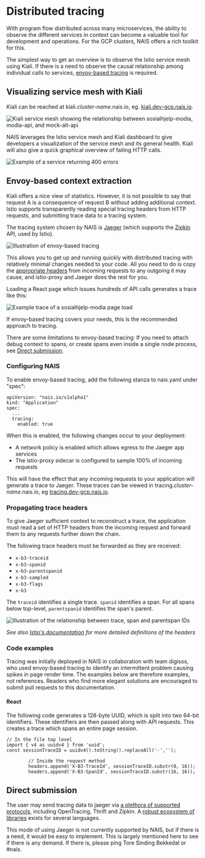 # Distributed tracing

With program flow distributed across many microservices, the ability to observe the different services in context can become a valuable tool for development and operations. 
For the GCP clusters, NAIS offers a rich toolkit for this.

The simplest way to get an overview is to observe the Istio service mesh using Kiali. If there is a need to observe the causal relationship among individual calls to services, [envoy-based tracing](#envoy-based-context-extraction) is required.

## Visualizing service mesh with Kiali

Kiali can be reached at kiali.*cluster-name*.nais.io, eg. [kiali.dev-gcp.nais.io](https://kiali.dev-gcp.nais.io).

![Kiali service mesh showing the relationship between sosialhjelp-modia, modia-api, and mock-alt-api](kiali-sample.gif)

NAIS leverages the Istio service mesh and Kiali dashboard to give developers a visualization of the service mesh and its general health. Kiali will also give a quick graphical overview of failing HTTP calls.

![Example of a service returning 400 errors](kiali-400-sample.gif)

## Envoy-based context extraction

Kiali offers a nice view of statistics. However, it is not possible to say that request A is a consequence of request B without adding additional context.
Istio supports transparently reading special tracing headers from HTTP requests, and submitting trace data to a tracing system.

The tracing system chosen by NAIS is [Jaeger](https://www.jaegertracing.io/)
(which supports the [Zipkin](https://zipkin.io/) API, used by Istio).

![Illustration of envoy-based tracing](envoy-tracing.png)

This allows you to get up and running quickly with distributed tracing with relatively minimal changes needed to your code. All you need to do is copy the [appropriate headers](#propagating-trace-headers) from incoming requests to any outgoing it may cause, and istio-proxy and Jaeger does the rest for you.

Loading a React page which issues hundreds of API calls generates a trace like this:

![Example trace of a sosialhjelp-modia page load](example-trace.png)

If envoy-based tracing covers your needs, this is the recommended approach to tracing. 

There are some limitations to envoy-based tracing: If you need to attach debug context to spans, or create spans even inside a single node process, see [Direct submission](#direct-submission).

### Configuring NAIS

To enable envoy-based tracing, add the following stanza to nais.yaml under "spec":

```
apiVersion: "nais.io/v1alpha1"
kind: "Application"
spec:
  ...
  tracing:
    enabled: true
```

When this is enabled, the following changes occur to your deployment:
* A network policy is enabled which allows egress to the Jaeger app services
* The istio-proxy sidecar is configured to sample 100% of incoming requests

This will have the effect that any incoming requests to your application will generate a trace to Jaeger. These traces can be viewed in tracing.*cluster-name*.nais.io, eg [tracing.dev-gcp.nais.io](https://tracing.dev-gcp.nais.io/).

### Propagating trace headers

To give Jaeger sufficient context to reconstruct a trace, the application must read a set of HTTP headers from the incoming request and forward them to any requests further down the chain.

The following trace headers must be forwarded as they are received:

* `x-b3-traceid`
* `x-b3-spanid`
* `x-b3-parentspanid`
* `x-b3-sampled`
* `x-b3-flags`
* `x-b3`

The `traceid` identifies a single trace. `spanid` identifies a span. For all spans below top-level, `parentspanid` identifies the span's parent.

![Illustration of the relationship between trace, span and parentspan IDs](trace-span-ids.png)

*See also [Istio's documentation](https://istio.io/latest/faq/distributed-tracing/#how-to-support-tracing) for more detailed definitions of the headers*

<!-- TODO: Check source code to find which headers are actually dealt with by istio-proxy -->

<!-- TODO: Figure out semantics of the sampled/flags headers --> 

### Code examples

Tracing was initially deployed in NAIS in collaboration with team digisos, who used envoy-based tracing to identify an intermittent problem causing spikes in page render time. 
The examples below are therefore examples, not references.
Readers who find more elegant solutions are encouraged to submit pull requests to this documentation.

#### React

The following code generates a 128-byte UUID, which is split into two 64-bit identifiers. These identifiers are then passed along with API requests. This creates a trace which spans an entire page session.

<!-- TODO: Clarify jaeger's requirements for identifier; documentation is unclear/contradictory -->

```
// In the file top level
import { v4 as uuidv4 } from 'uuid';
const sessionTraceID = uuidv4().toString().replaceAll('-','');

        // Inside the request method
        headers.append('X-B3-TraceId', sessionTraceID.substr(0, 16));
        headers.append('X-B3-SpanId', sessionTraceID.substr(16, 16));
```

## Direct submission

The user may send tracing data to jaeger via [a plethora of supported protocols](https://www.jaegertracing.io/docs/1.20/apis/), including OpenTracing, Thrift and Zipkin.
A [robust ecosystem of libraries](https://www.jaegertracing.io/docs/1.20/client-libraries/) exists for several languages.

This mode of using Jaeger is not currently supported by NAIS, but if there is a need, it would be easy to implement.
This is largely mentioned here to see if there is any demand.
If there is, please ping Tore Sinding Bekkedal or #nais.